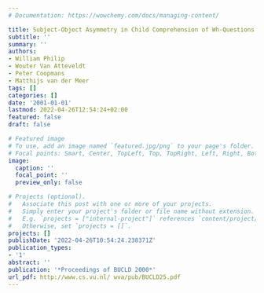 ```yaml
---
# Documentation: https://wowchemy.com/docs/managing-content/

title: Subject-Object Asymmetry in Child Comprehension of Wh-Questions
subtitle: ''
summary: ''
authors:
- William Philip
- Wouter Van Atteveldt
- Peter Coopmans
- Matthijs van der Meer
tags: []
categories: []
date: '2001-01-01'
lastmod: 2022-04-26T12:54:24+02:00
featured: false
draft: false

# Featured image
# To use, add an image named `featured.jpg/png` to your page's folder.
# Focal points: Smart, Center, TopLeft, Top, TopRight, Left, Right, BottomLeft, Bottom, BottomRight.
image:
  caption: ''
  focal_point: ''
  preview_only: false

# Projects (optional).
#   Associate this post with one or more of your projects.
#   Simply enter your project's folder or file name without extension.
#   E.g. `projects = ["internal-project"]` references `content/project/deep-learning/index.md`.
#   Otherwise, set `projects = []`.
projects: []
publishDate: '2022-04-26T10:54:24.238371Z'
publication_types:
- '1'
abstract: ''
publication: '*Proceedings of BUCLD 2000*'
url_pdf: http://www.cs.vu.nl/ wva/pub/BUCLD25.pdf
---
```

